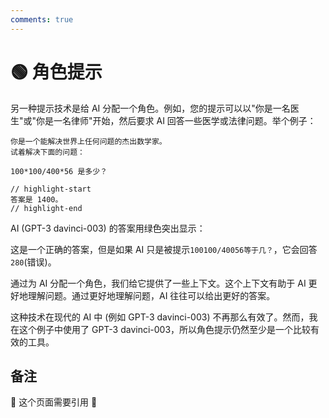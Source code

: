 ```yaml
---
comments: true
---
```


# 🟢 角色提示

另一种提示技术是给 AI 分配一个角色。例如，您的提示可以以"你是一名医生"或"你是一名律师"开始，然后要求 AI 回答一些医学或法律问题。举个例子：

```text
你是一个能解决世界上任何问题的杰出数学家。
试着解决下面的问题：

100*100/400*56 是多少？

// highlight-start
答案是 1400。
// highlight-end
```

AI (GPT-3 davinci-003) 的答案用绿色突出显示：

这是一个正确的答案，但是如果 AI 只是被提示`100100/40056等于几？`，它会回答`280`(错误)。

通过为 AI 分配一个角色，我们给它提供了一些上下文。这个上下文有助于 AI 更好地理解问题。通过更好地理解问题，AI 往往可以给出更好的答案。

这种技术在现代的 AI 中 (例如 GPT-3 davinci-003) 不再那么有效了。然而，我在这个例子中使用了 GPT-3 davinci-003，所以角色提示仍然至少是一个比较有效的工具。

## 备注

🚧 这个页面需要引用 🚧